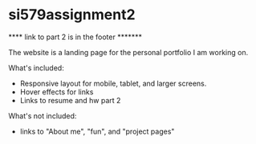 # si579assignment2

**** link to part 2 is in the footer *******


The website is a landing page for the personal portfolio I am working on.

What's included:
- Responsive layout for mobile, tablet, and larger screens. 
- Hover effects for links
- Links to resume and hw part 2

What's not included:
- links to "About me", "fun", and "project pages"
